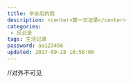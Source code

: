 ```yaml
---
title: 毕业后的我
description: <center>第一次记录</center>
categories:
 - 风云录
tags: 生活记录
password: aa123456
updated: 2017-09-28 10:58:00
---
```


​//对外不可见